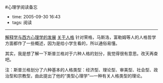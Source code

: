 #心理学阅读备忘

- time: 2005-09-30 16:43
- tags: 阅读

---
<a href="http://www.pep.com.cn/200406/ca441477.htm">解释学与西方心理学的发展</a>
<a href="http://mail.zzrtu.com/book/13/gljx/ts013072.pdf">关于人格</a> 针对荣格，马斯洛，富勒姆等人的人格哲学方面都作了一些概述，因为是给小学生看的，所以通俗易懂。

其实，我是想了解一下斯普兰格对于六种人格的划分，我觉得很有意思。改天再查吧。

注：斯普兰格划分了六种基本的人格类型：经济型、理论型、审美型、社会型、政治型和宗教型，由此提出了他的“类型心理学”—一种有关人格类型的理论。
